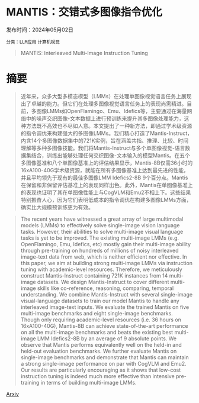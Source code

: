 # MANTIS：交错式多图像指令优化

发布时间：2024年05月02日

`分类：LLM应用` `计算机视觉`

> MANTIS: Interleaved Multi-Image Instruction Tuning

# 摘要

> 近年来，众多大型多模态模型（LMMs）在处理单图像视觉语言任务上展现出了卓越的能力。但它们在处理多图像视觉语言任务上的表现尚需精进。目前，多图像LMMs如OpenFlamingo、Emu、Idefics等，主要通过在海量网络中的噪声交织图像-文本数据上进行预训练来提升其多图像处理能力，这种方法既不高效也不尽如人意。本文提出了一种新方法，即通过学术级资源的指令调优来构建强大的多图像LMMs。我们精心打造了Mantis-Instruct，内含14个多图像数据集中的721K实例，旨在涵盖共指、推理、比较、时间理解等多种多图像技能。我们将Mantis-Instruct与多个单图像视觉-语言数据集结合，训练出能够处理任何交织图像-文本输入的模型Mantis。在五个多图像基准和八个单图像基准上的评估结果显示，Mantis-8B仅需36小时的16xA100-40G学术级资源，就能在所有多图像基准上达到最先进的性能，并且平均领先于现有的最佳多图像LMM Idefics2-8B 9个百分点。Mantis在保留和非保留评估基准上的表现同样出色。此外，Mantis在单图像基准上的表现也证明了其在单图像性能上与CogVLM和Emu2不相上下。这些结果特别振奋人心，因为它们表明低成本的指令调优在构建多图像LMMs方面，确实比大规模预训练更为有效。

> The recent years have witnessed a great array of large multimodal models (LMMs) to effectively solve single-image vision language tasks. However, their abilities to solve multi-image visual language tasks is yet to be improved. The existing multi-image LMMs (e.g. OpenFlamingo, Emu, Idefics, etc) mostly gain their multi-image ability through pre-training on hundreds of millions of noisy interleaved image-text data from web, which is neither efficient nor effective. In this paper, we aim at building strong multi-image LMMs via instruction tuning with academic-level resources. Therefore, we meticulously construct Mantis-Instruct containing 721K instances from 14 multi-image datasets. We design Mantis-Instruct to cover different multi-image skills like co-reference, reasoning, comparing, temporal understanding. We combine Mantis-Instruct with several single-image visual-language datasets to train our model Mantis to handle any interleaved image-text inputs. We evaluate the trained Mantis on five multi-image benchmarks and eight single-image benchmarks. Though only requiring academic-level resources (i.e. 36 hours on 16xA100-40G), Mantis-8B can achieve state-of-the-art performance on all the multi-image benchmarks and beats the existing best multi-image LMM Idefics2-8B by an average of 9 absolute points. We observe that Mantis performs equivalently well on the held-in and held-out evaluation benchmarks. We further evaluate Mantis on single-image benchmarks and demonstrate that Mantis can maintain a strong single-image performance on par with CogVLM and Emu2. Our results are particularly encouraging as it shows that low-cost instruction tuning is indeed much more effective than intensive pre-training in terms of building multi-image LMMs.

[Arxiv](https://arxiv.org/abs/2405.01483)